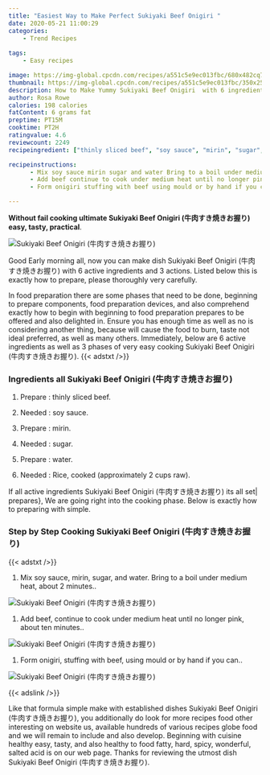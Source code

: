 ```yaml
---
title: "Easiest Way to Make Perfect Sukiyaki Beef Onigiri "
date: 2020-05-21 11:00:29
categories:
    - Trend Recipes
    
tags:
    - Easy recipes

image: https://img-global.cpcdn.com/recipes/a551c5e9ec013fbc/680x482cq70/sukiyaki-beef-onigiri-牛肉すき焼きお握り-recipe-main-photo.jpg
thumbnail: https://img-global.cpcdn.com/recipes/a551c5e9ec013fbc/350x250cq70/sukiyaki-beef-onigiri-牛肉すき焼きお握り-recipe-main-photo.jpg
description: How to Make Yummy Sukiyaki Beef Onigiri  with 6 ingredients and 3 stages of easy cooking.
author: Rosa Rowe
calories: 198 calories
fatContent: 6 grams fat
preptime: PT15M
cooktime: PT2H
ratingvalue: 4.6
reviewcount: 2249
recipeingredient: ["thinly sliced beef", "soy sauce", "mirin", "sugar", "water", "Rice cooked approximately 2 cups raw"]

recipeinstructions: 
      - Mix soy sauce mirin sugar and water Bring to a boil under medium heat about 2 minutes 
      - Add beef continue to cook under medium heat until no longer pink about ten minutes 
      - Form onigiri stuffing with beef using mould or by hand if you can

---
```




**Without fail cooking ultimate Sukiyaki Beef Onigiri (牛肉すき焼きお握り) easy, tasty, practical**. 


![Sukiyaki Beef Onigiri (牛肉すき焼きお握り)](https://img-global.cpcdn.com/recipes/a551c5e9ec013fbc/680x482cq70/sukiyaki-beef-onigiri-牛肉すき焼きお握り-recipe-main-photo.jpg "Sukiyaki Beef Onigiri (牛肉すき焼きお握り)")




Good Early morning all, now you can make dish Sukiyaki Beef Onigiri (牛肉すき焼きお握り) with 6 active ingredients and 3 actions. Listed below this is exactly how to prepare, please thoroughly very carefully.

In food preparation there are some phases that need to be done, beginning to prepare components, food preparation devices, and also comprehend exactly how to begin with beginning to food preparation prepares to be offered and also delighted in. Ensure you has enough time as well as no is considering another thing, because will cause the food to burn, taste not ideal preferred, as well as many others. Immediately, below are 6 active ingredients as well as 3 phases of very easy cooking Sukiyaki Beef Onigiri (牛肉すき焼きお握り).
{{< adstxt />}}

### Ingredients all Sukiyaki Beef Onigiri (牛肉すき焼きお握り)


1. Prepare  : thinly sliced beef.

1. Needed  : soy sauce.

1. Prepare  : mirin.

1. Needed  : sugar.

1. Prepare  : water.

1. Needed  : Rice, cooked (approximately 2 cups raw).



If all active ingredients Sukiyaki Beef Onigiri (牛肉すき焼きお握り) its all set| prepares}, We are going right into the cooking phase. Below is exactly how to preparing with simple.

### Step by Step Cooking Sukiyaki Beef Onigiri (牛肉すき焼きお握り)

{{< adstxt />}}


1. Mix soy sauce, mirin, sugar, and water. Bring to a boil under medium heat, about 2 minutes..



![Sukiyaki Beef Onigiri (牛肉すき焼きお握り)](https://img-global.cpcdn.com/steps/dfff22e429d03395/160x128cq70/sukiyaki-beef-onigiri-牛肉すき焼きお握り-recipe-step-1-photo.jpg" "Sukiyaki Beef Onigiri (牛肉すき焼きお握り)")



1. Add beef, continue to cook under medium heat until no longer pink, about ten minutes..



![Sukiyaki Beef Onigiri (牛肉すき焼きお握り)](https://img-global.cpcdn.com/steps/538c1f8d71f23433/160x128cq70/sukiyaki-beef-onigiri-牛肉すき焼きお握り-recipe-step-2-photo.jpg" "Sukiyaki Beef Onigiri (牛肉すき焼きお握り)")



1. Form onigiri, stuffing with beef, using mould or by hand if you can..



![Sukiyaki Beef Onigiri (牛肉すき焼きお握り)](https://img-global.cpcdn.com/steps/3c7db30b7c2d95b4/160x128cq70/sukiyaki-beef-onigiri-牛肉すき焼きお握り-recipe-step-3-photo.jpg" "Sukiyaki Beef Onigiri (牛肉すき焼きお握り)")





{{< adslink />}}

Like that formula simple make with established dishes Sukiyaki Beef Onigiri (牛肉すき焼きお握り), you additionally do look for more recipes food other interesting on website us, available hundreds of various recipes globe food and we will remain to include and also develop. Beginning with cuisine healthy easy, tasty, and also healthy to food fatty, hard, spicy, wonderful, salted acid is on our web page. Thanks for reviewing the utmost dish Sukiyaki Beef Onigiri (牛肉すき焼きお握り).
